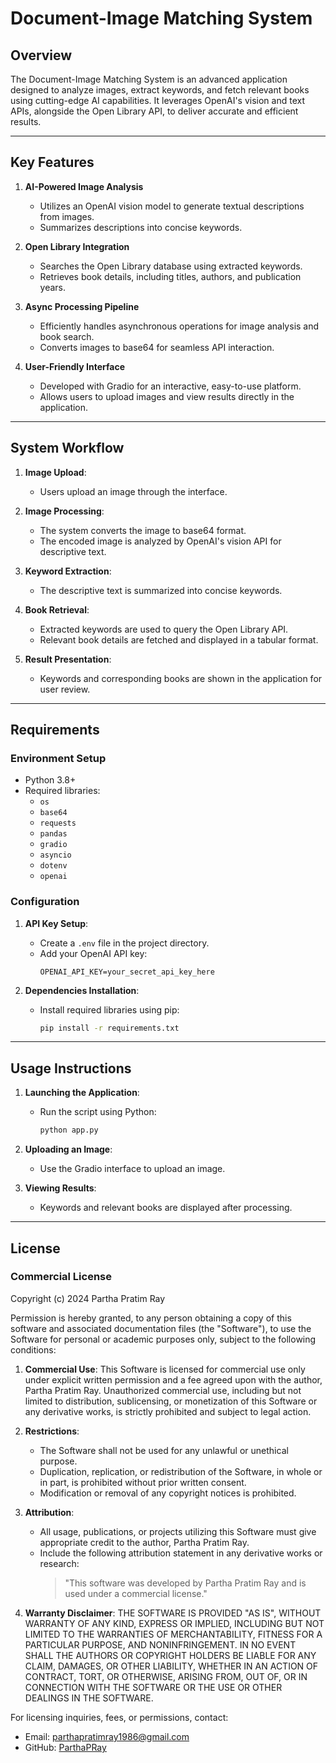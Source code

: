 # Document-Image Matching System

## Overview
The Document-Image Matching System is an advanced application designed to analyze images, extract keywords, and fetch relevant books using cutting-edge AI capabilities. It leverages OpenAI's vision and text APIs, alongside the Open Library API, to deliver accurate and efficient results.

---

## Key Features
1. **AI-Powered Image Analysis**
   - Utilizes an OpenAI vision model to generate textual descriptions from images.
   - Summarizes descriptions into concise keywords.

2. **Open Library Integration**
   - Searches the Open Library database using extracted keywords.
   - Retrieves book details, including titles, authors, and publication years.

3. **Async Processing Pipeline**
   - Efficiently handles asynchronous operations for image analysis and book search.
   - Converts images to base64 for seamless API interaction.

4. **User-Friendly Interface**
   - Developed with Gradio for an interactive, easy-to-use platform.
   - Allows users to upload images and view results directly in the application.

---

## System Workflow
1. **Image Upload**:
   - Users upload an image through the interface.

2. **Image Processing**:
   - The system converts the image to base64 format.
   - The encoded image is analyzed by OpenAI's vision API for descriptive text.

3. **Keyword Extraction**:
   - The descriptive text is summarized into concise keywords.

4. **Book Retrieval**:
   - Extracted keywords are used to query the Open Library API.
   - Relevant book details are fetched and displayed in a tabular format.

5. **Result Presentation**:
   - Keywords and corresponding books are shown in the application for user review.

---

## Requirements
### Environment Setup
- Python 3.8+
- Required libraries:
  - `os`
  - `base64`
  - `requests`
  - `pandas`
  - `gradio`
  - `asyncio`
  - `dotenv`
  - `openai`

### Configuration
1. **API Key Setup**:
   - Create a `.env` file in the project directory.
   - Add your OpenAI API key:
     ```
     OPENAI_API_KEY=your_secret_api_key_here
     ```

2. **Dependencies Installation**:
   - Install required libraries using pip:
     ```bash
     pip install -r requirements.txt
     ```

---

## Usage Instructions
1. **Launching the Application**:
   - Run the script using Python:
     ```bash
     python app.py
     ```

2. **Uploading an Image**:
   - Use the Gradio interface to upload an image.

3. **Viewing Results**:
   - Keywords and relevant books are displayed after processing.

---

## License
### Commercial License
Copyright (c) 2024 Partha Pratim Ray

Permission is hereby granted, to any person obtaining a copy of this software and associated documentation files (the "Software"), to use the Software for personal or academic purposes only, subject to the following conditions:

1. **Commercial Use**:
   This Software is licensed for commercial use only under explicit written permission and a fee agreed upon with the author, Partha Pratim Ray. Unauthorized commercial use, including but not limited to distribution, sublicensing, or monetization of this Software or any derivative works, is strictly prohibited and subject to legal action.

2. **Restrictions**:
   - The Software shall not be used for any unlawful or unethical purpose.
   - Duplication, replication, or redistribution of the Software, in whole or in part, is prohibited without prior written consent.
   - Modification or removal of any copyright notices is prohibited.

3. **Attribution**:
   - All usage, publications, or projects utilizing this Software must give appropriate credit to the author, Partha Pratim Ray.
   - Include the following attribution statement in any derivative works or research:
     > "This software was developed by Partha Pratim Ray and is used under a commercial license."

4. **Warranty Disclaimer**:
   THE SOFTWARE IS PROVIDED "AS IS", WITHOUT WARRANTY OF ANY KIND, EXPRESS OR IMPLIED, INCLUDING BUT NOT LIMITED TO THE WARRANTIES OF MERCHANTABILITY, FITNESS FOR A PARTICULAR PURPOSE, AND NONINFRINGEMENT. IN NO EVENT SHALL THE AUTHORS OR COPYRIGHT HOLDERS BE LIABLE FOR ANY CLAIM, DAMAGES, OR OTHER LIABILITY, WHETHER IN AN ACTION OF CONTRACT, TORT, OR OTHERWISE, ARISING FROM, OUT OF, OR IN CONNECTION WITH THE SOFTWARE OR THE USE OR OTHER DEALINGS IN THE SOFTWARE.

For licensing inquiries, fees, or permissions, contact:
- Email: parthapratimray1986@gmail.com
- GitHub: [ParthaPRay](http://github.com/ParthaPRay)


